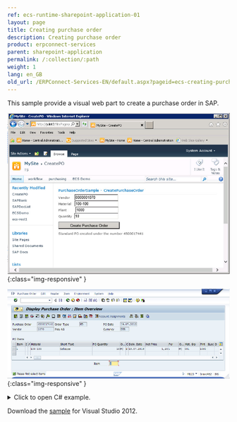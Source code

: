 ```yaml
---
ref: ecs-runtime-sharepoint-application-01
layout: page
title: Creating purchase order
description: Creating purchase order
product: erpconnect-services
parent: sharepoint-application
permalink: /:collection/:path
weight: 1
lang: en_GB
old_url: /ERPConnect-Services-EN/default.aspx?pageid=ecs-creating-purchase-order
---
```



This sample provide a visual web part to create a purchase order in SAP.


![ECS-Create-PO-Webpart](/img/content/ECS-Create-PO-Webpart.png){:class="img-responsive" }


![ECS-SAP-Create-PO](/img/content/ECS-SAP-Create-PO.png){:class="img-responsive" }

<details>
<summary>Click to open C# example.</summary>
{% highlight csharp %}
using (ERPConnectServiceClient client = new ERPConnectServiceClient())
            {
                // Create a RFC-Function object
                ERPFunction func = client.CreateFunction("BAPI_PO_CREATE");
 
                // Fill header structure
                ERPStructure Header = func.Exports["PO_HEADER"].ToStructure();
                Header["DOC_TYPE"] = "NB";
                Header["PURCH_ORG"] = "1000";
                Header["PUR_GROUP"] = "010";
                // check for date & time format strings  http://msdn.microsoft.com/en-us/library/8kb3ddd4.aspx
                Header["DOC_DATE"] = DateTime.Now.ToString("yyyyMMdd");
                Header["VENDOR"] = tb_Vendor.Text;
 
                // Create an Item
                ERPTable items = func.Tables["PO_ITEMS"];
                ERPStructure item = items.AddRow();
                item["PO_ITEM"] = "1";
                item["PUR_MAT"] = tb_Material.Text;
                item["PLANT"] = tb_Plant.Text;
 
                // Create and fill shedules
                ERPTable shedules = func.Tables["PO_ITEM_SCHEDULES"];
                ERPStructure shedule = shedules.AddRow();
                shedule["PO_ITEM"] = "1";
                shedule["DELIV_DATE"] = DateTime.Now.ToString("yyyyMMdd");
                shedule["QUANTITY"] = Convert.ToDecimal(tb_Quantity.Text);
 
                // Exceute Bapi and process return messages
                func.Execute();
                lbl_Message.Text = "";
                lbl_Message.Text += func.Tables["RETURN"].Rows[0, "MESSAGE"] + "\r\n";
            }
{% endhighlight %}
</details>

Download the [sample](http://www.theobald-software.com/download/ERPConnectServices/help/PurchaseOrderSample.zip) for Visual Studio 2012.  